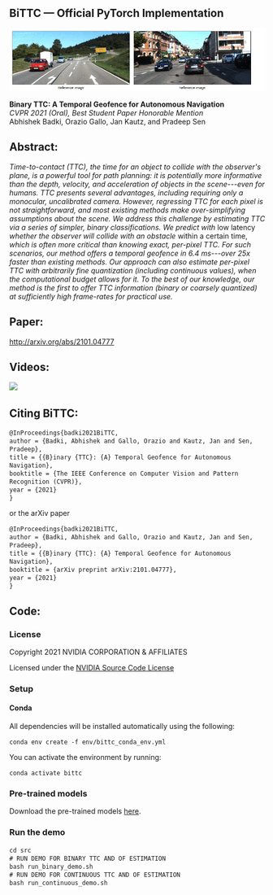 ## BiTTC &mdash; Official PyTorch Implementation<br>

![Teaser image](data/teaser.gif)<br>

**Binary TTC: A Temporal Geofence for Autonomous Navigation**<br>
*CVPR 2021 (Oral), Best Student Paper Honorable Mention*<br>
Abhishek Badki, Orazio Gallo, Jan Kautz, and Pradeep Sen<br>

## Abstract: 
*Time-to-contact (TTC), the time for an object to collide with the observer's plane, is a powerful tool for path planning: it is potentially more informative than the depth, velocity, and acceleration of objects in the scene---even for humans. TTC presents several advantages, including requiring only a monocular, uncalibrated camera. However, regressing TTC for each pixel is not straightforward, and most existing methods make over-simplifying assumptions about the scene. We address this challenge by estimating TTC via a series of simpler, binary classifications. We predict with* low latency *whether the observer will collide with an obstacle* within a certain time, *which is often more critical than knowing exact, per-pixel TTC. For such scenarios, our method offers a temporal geofence in 6.4 ms---over 25x faster than existing methods. Our approach can also estimate per-pixel TTC with arbitrarily fine quantization (including continuous values), when the computational budget allows for it. To the best of our knowledge, our method is the first to offer TTC information (binary or coarsely quantized) at sufficiently high frame-rates for practical use.*

## Paper:
http://arxiv.org/abs/2101.04777<br>

## Videos:<br>
<a href="https://youtu.be/uUQJcjyerM4">
  <img src="https://img.youtube.com/vi/uUQJcjyerM4/0.jpg" width="300"/>
</a>

## Citing BiTTC:
    @InProceedings{badki2021BiTTC,
    author = {Badki, Abhishek and Gallo, Orazio and Kautz, Jan and Sen, Pradeep},
    title = {{B}inary {TTC}: {A} Temporal Geofence for Autonomous Navigation},
    booktitle = {The IEEE Conference on Computer Vision and Pattern Recognition (CVPR)},
    year = {2021}
    }

or the arXiv paper

    @InProceedings{badki2021BiTTC,
    author = {Badki, Abhishek and Gallo, Orazio and Kautz, Jan and Sen, Pradeep},
    title = {{B}inary {TTC}: {A} Temporal Geofence for Autonomous Navigation},
    booktitle = {arXiv preprint	arXiv:2101.04777},
    year = {2021}
    }


## Code:<br>

### License

Copyright 2021 NVIDIA CORPORATION & AFFILIATES

Licensed under the [NVIDIA Source Code License](LICENSE.md)

### Setup

#### Conda
All dependencies will be installed automatically using the following:
```
conda env create -f env/bittc_conda_env.yml 
```
You can activate the environment by running:
```
conda activate bittc
```

### Pre-trained models
Download the pre-trained models [here](https://drive.google.com/file/d/1YjotthiLZOLtED8PkZ5NbL6zdOQo-Ovx).

### Run the demo

```
cd src
# RUN DEMO FOR BINARY TTC AND OF ESTIMATION
bash run_binary_demo.sh
# RUN DEMO FOR CONTINUOUS TTC AND OF ESTIMATION
bash run_continuous_demo.sh
```